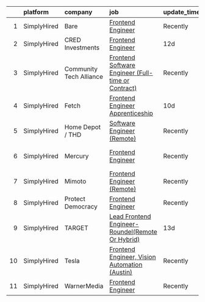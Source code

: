 

|    | platform    | company                 | job                                                                                                                                                              | update_time   | location                |
|---:|:------------|:------------------------|:-----------------------------------------------------------------------------------------------------------------------------------------------------------------|:--------------|:------------------------|
|  1 | SimplyHired | Bare                    | [Frontend Engineer](https://www.simplyhired.com/job/3SJ9Pv3i4AogOprifBZ3B6AazXSqCldLpS_gY4TSMiUL9ioE5Bv_fQ?q=frontend+engineer)                                  | Recently      | Remote                  |
|  2 | SimplyHired | CRED Investments        | [Frontend Engineer](https://www.simplyhired.com/job/2-sNkqRozv5LEkroH4_tEzM-CXYnrtwUJWtUXTitIDttfkDU1KCGYA?q=frontend+engineer)                                  | 12d           | Remote                  |
|  3 | SimplyHired | Community Tech Alliance | [Frontend Software Engineer (Full-time or Contract)](https://www.simplyhired.com/job/Su-iRtaPhCYX-BWnCPGw4PDFt3JkQw0cFrSatM0pp_kI2NeiiU4d2A?q=frontend+engineer) | Recently      | Remote                  |
|  4 | SimplyHired | Fetch                   | [Frontend Engineer Apprenticeship](https://www.simplyhired.com/job/16_X7K8Mj1rek6CJOydH_T71H_cjteuqYSjTrrrlPSDJEbLzkScvmw?q=frontend+engineer)                   | 10d           | Madison, WI +1 location |
|  5 | SimplyHired | Home Depot / THD        | [Software Engineer (Remote)](https://www.simplyhired.com/job/Yy9f4-3WDONJmT5vn6SsHQhUX5tHr3lenGyz19hMvM3nIXDzNhKC2A?q=frontend+engineer)                         | Recently      | Atlanta, GA             |
|  6 | SimplyHired | Mercury                 | [Frontend Engineer](https://www.simplyhired.com/job/MCtDiBZ9DTE-m70SYcChErMlRrXEgjTbqEfLdkdNEVWrARemJJc-8Q?q=frontend+engineer)                                  | Recently      | San Francisco, CA       |
|  7 | SimplyHired | Mimoto                  | [Frontend Engineer (Remote)](https://www.simplyhired.com/job/FT3hEbTgwLsF8Lerg5YUvfqNIkLFrDMX9keuzY_nV1pfgVirOh-K0A?q=frontend+engineer)                         | Recently      | San Francisco, CA       |
|  8 | SimplyHired | Protect Democracy       | [Frontend Engineer](https://www.simplyhired.com/job/613DRtcgjgbD4eeSnOGmW89MLyp0OqkS5qTIVPjrsj9Kr7632WvujQ?q=frontend+engineer)                                  | Recently      | Remote                  |
|  9 | SimplyHired | TARGET                  | [Lead Frontend Engineer- Roundel(Remote Or Hybrid)](https://www.simplyhired.com/job/uGa62BveL4mAW9m4v1V14n8POAZvunNUNjnC0iVYOAgY3XDfimdONw?q=frontend+engineer)  | 13d           | Brooklyn Park, MN       |
| 10 | SimplyHired | Tesla                   | [Frontend Engineer, Vision Automation (Austin)](https://www.simplyhired.com/job/yD2fhXtWpOoFyEahnUX-GjnOx3bJsoYPE5L9vabfDx16SkDCl7Wvrg?q=frontend+engineer)      | Recently      | Austin, TX +1 location  |
| 11 | SimplyHired | WarnerMedia             | [Frontend Engineer](https://www.simplyhired.com/job/CxLZSMB3Ce1H7rcme5bxRLsoriZFuwBu-AJP09AH8qPvBqTlh4va0w?q=frontend+engineer)                                  | Recently      | Troy, NY                |